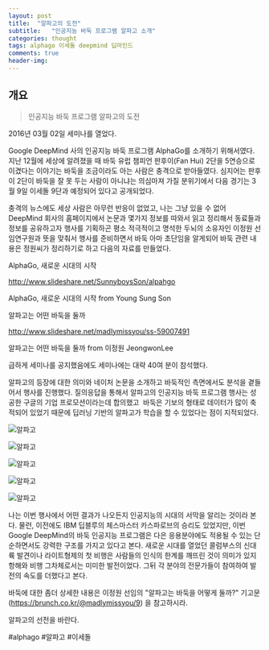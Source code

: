 ```yaml
---
layout: post
title:  "알파고의 도전"
subtitle:   "인공지능 바둑 프로그램 알파고 소개"
categories: thought
tags: alphago 이세돌 deepmind 딥마인드 
comments: true
header-img: 
---
```


## 개요
> 인공지능 바둑 프로그램 알파고의 도전

2016년 03월 02일 세미나를 열었다.

Google DeepMind 사의 인공지능 바둑 프로그램 AlphaGo를 소개하기 위해서였다. 지난 12월에 세상에 알려졌을 때 바둑 유럽 챔피언 판후이(Fan Hui) 2단을 5연승으로 이겼다는 이야기는 바둑을 조금이라도 아는 사람은 충격으로 받아들였다. 심지어는 판후이 2단이 바둑을 잘 못 두는 사람이 아니냐는 의심마져 가질 분위기에서 다음 경기는 3월 9일 이세돌 9단과 예정되어 있다고 공개되었다.

충격의 뉴스에도 세상 사람은 아무런 반응이 없었고, 나는 그냥 있을 수 없어 DeepMind 회사의 홈페이지에서 논문과 몇가지 정보를 따와서 읽고 정리해서 동료들과 정보를 공유하고자 행사를 기획하곤 평소 적극적이고 명석한 두뇌의 소유자인 이정원 선임연구원과 뜻을 맞춰서 행사를 준비하면서 바둑 아마 초단임을 알게되어 바둑 관련 내용은 정원씨가 정리하기로 하고 다음의 자료를 만들었다.

AlphaGo, 새로운 시대의 시작

http://www.slideshare.net/SunnyboysSon/alpahgo

AlphaGo, 새로운 시대의 시작 from Young Sung Son




알파고는 어떤 바둑을 둘까

http://www.slideshare.net/madlymissyou/ss-59007491

알파고는 어떤 바둑을 둘까 from 이정원 JeongwonLee

급하게 세미나를 공지했음에도 세미나에는 대략 40여 분이 참석했다.

알파고의 등장에 대한 의미와 네이처 논문을 소개하고 바둑적인 측면에서도 분석을 곁들어서 행사를 진행했다. 질의응답을 통해서 알파고의 인공지능 바둑 프로그램 행사는 성공한 구글의 기업 프로모션이라는데 합의했고  바둑은 기보의 형태로 데이터가 많이 축적되어 있었기 때문에 딥러닝 기반의 알파고가 학습을 할 수 있었다는 점이 지적되었다.

![알파고](https://youngsungson.github.io/assets/img/thought/20160302-thought-alphago1.jpeg)

![알파고](https://youngsungson.github.io/assets/img/thought/20160302-thought-alphago2.jpeg)

![알파고](https://youngsungson.github.io/assets/img/thought/20160302-thought-alphago3.jpeg)

![알파고](https://youngsungson.github.io/assets/img/thought/20160302-thought-alphago4.jpeg)

![알파고](https://youngsungson.github.io/assets/img/thought/20160302-thought-alphago5.jpeg)

나는 이번 행사에서 어떤 결과가 나오든지 인공지능의 시대의 서막을 알리는 것이라 본다. 물런, 이전에도 IBM 딥블루의 체스마스터 카스파로브의 승리도 있었지만, 이번 Google DeepMind의 바둑 인공지능 프로그램은 다은 응용분야에도 적용될 수 있는 단순하면서도 강력한 구조를 가지고 있다고 본다. 새로운 시대를 열었던 콜럼부스의 신대륙 발견이나 라이트형제의 첫 비행은 사람들의 인식의 한계를 깨뜨린 것이 의미가 있지 항해와 비행 그차체로서는 미미한 발전이었다. 그뒤 각 분야의 전문가들이 참여하여 발전의 속도를 더했다고 본다.

바둑에 대한 좀더 상세한 내용은 이정원 선임의 "알파고는 바둑을 어떻게 둘까?" 기고문(https://brunch.co.kr/@madlymissyou/9) 을 참고하시라.

알파고의 선전을 바란다.



#alphago #알파고 #이세돌 
